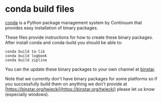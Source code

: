 conda build files
=================

[conda](http://docs.continuum.io/conda/intro.html) is a 
Python package management system by Continuum that provides
easy installation of binary packages.

These files provide instructions for how to create these
binary packages. After install conda and conda-build you
should be able to:

```
conda build ta-lib
conda build logbook
conda build zipline
```

You can the update these binary packages to your own
channel at [binstar](https://binstar.org).

Note that we currently don't have binary packages for
some platforms so if you successfully build them on anything
we don't provide at [https://binstar.org/twiecki](https://binstar.org/twiecki)
please let us know (especially windows).
